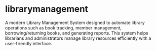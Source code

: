 # librarymanagement
A modern Library Management System designed to automate library operations such as book tracking, member management, borrowing/returning books, and generating reports. This system helps librarians and administrators manage library resources efficiently with a user-friendly interface.
